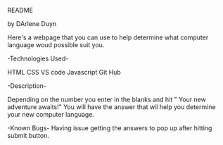 README

by DArlene Duyn 

Here's a webpage that you can use to help determine what computer language woud possible suit you.

-Technologies Used-

HTML
CSS
VS code
Javascript 
Git Hub

-Description-

Depending on the number you enter in the blanks and hit " Your new adventure awaits!" You will have the answer that wil help you determine your new computer language.

-Known Bugs-
Having issue getting the answers to pop up after hitting submit button. 


